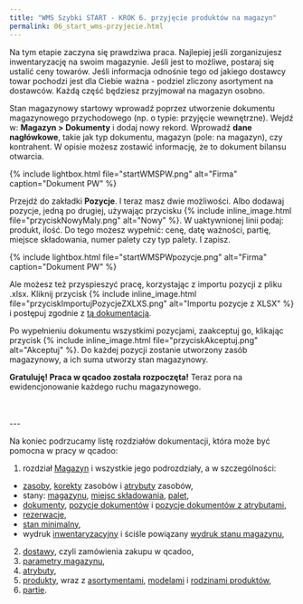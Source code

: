 ```yaml
---
title: "WMS Szybki START - KROK 6. przyjęcie produktów na magazyn"
permalink: 06_start_wms-przyjecie.html 
---
```


Na tym etapie zaczyna się prawdziwa praca. Najlepiej jeśli zorganizujesz inwentaryzację na swoim magazynie. Jeśli jest to możliwe, postaraj się ustalić ceny towarów. Jeśli informacja odnośnie tego od jakiego dostawcy towar pochodzi jest dla Ciebie ważna - podziel zliczony asortyment na dostawców. Każdą część będziesz przyjmował na magazyn osobno.

Stan magazynowy startowy wprowadź poprzez utworzenie dokumentu magazynowego przychodowego (np. o typie: przyjęcie wewnętrzne). Wejdź w: **Magazyn > Dokumenty** i dodaj nowy rekord. Wprowadź **dane nagłówkowe**, takie jak typ dokumentu, magazyn (pole: na magazyn), czy kontrahent. W opisie możesz zostawić informację, że to dokument bilansu otwarcia. 

{% include lightbox.html file="startWMSPW.png" alt="Firma" caption="Dokument PW" %}

Przejdź do zakładki **Pozycje**. I teraz masz dwie możliwości. Albo dodawaj pozycje, jedną po drugiej, używając przycisku {% include inline_image.html file="przyciskNowyMaly.png" alt="Nowy" %}. W uaktywnionej linii podaj: produkt, ilość. Do tego możesz wypełnić: cenę, datę ważności, partię, miejsce składowania, numer palety czy typ palety. I zapisz. 

{% include lightbox.html file="startWMSPWpozycje.png" alt="Firma" caption="Dokument PW" %}

Ale możesz też przyspieszyć pracę, korzystając z importu pozycji z pliku .xlsx. Kliknij przycisk {% include inline_image.html file="przyciskImportujPozycjeZXLXS.png" alt="Importu pozycje z XLSX" %} i postępuj zgodnie z [tą dokumentacją](/dokumenty.html#import-pozycji-dokumentu-przychodowego-z-xlsx).

Po wypełnieniu dokumentu wszystkimi pozycjami, zaakceptuj go, klikając przycisk {% include inline_image.html file="przyciskAkceptuj.png" alt="Akceptuj" %}. Do każdej pozycji zostanie utworzony zasób magazynowy, a ich suma utworzy stan magazynowy.

**Gratuluję! Praca w qcadoo została rozpoczęta!** Teraz pora na ewidencjonowanie każdego ruchu magazynowego.

<br/>
<br/>
---

Na koniec podrzucamy listę rozdziałów dokumentacji, która może być pomocna w pracy w qcadoo:
1. rozdział [Magazyn](/obsluga-magazynu) i wszystkie jego podrozdziały, a w szczególności:
- [zasoby](/zasoby), [korekty](/korekty) zasobów i [atrybuty](/atrybuty-zasobow) zasobów,
- stany: [magazynu](/stany-magazynow), [miejsc składowania](/stany-miejsc-skladowania), [palet](/stan-palet),
- [dokumenty](/dokumenty), [pozycje dokumentów](/pozycje-dokumentow) i [pozycje dokumentów z atrybutami](/pozycje-dokumentow-z-atrybutami),
- [rezerwacje](/rezerwacje-stanow),
- [stan minimalny](/stan-min),
- wydruk [inwentaryzacyjny](/inwentaryzacja) i ściśle powiązany [wydruk stanu magazynu](/wydruk-stanu-magazynu),
2. [dostawy](/dostawy), czyli zamówienia zakupu w qcadoo,
3. [parametry magazynu](/parametry-magazyn),
4. [atrybuty](/atrybuty),
5. [produkty](/produkty), wraz z [asortymentami](/asortymenty), [modelami](/modele) i [rodzinami produktów](/rodziny-produktow),
6. [partie](/jak-dodac-numery-partii).
